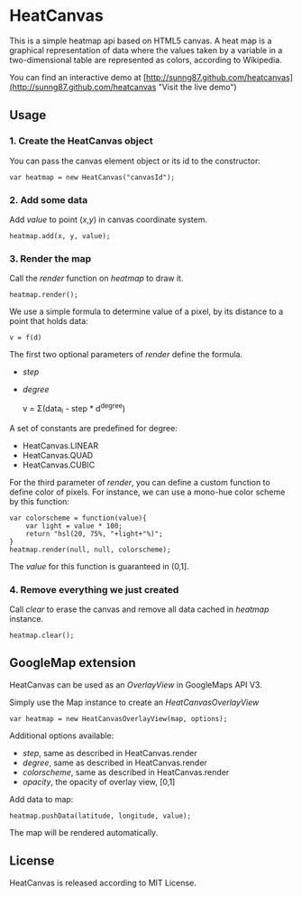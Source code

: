 HeatCanvas
======================

This is a simple heatmap api based on HTML5 canvas. A heat map is a graphical representation of data where the values taken by a variable in a two-dimensional table are represented as colors, according to Wikipedia.

You can find an interactive demo at [http://sunng87.github.com/heatcanvas](http://sunng87.github.com/heatcanvas "Visit the live demo")


Usage
-----

### 1. Create the HeatCanvas object ###

You can pass the canvas element object or its id to the constructor:

    var heatmap = new HeatCanvas("canvasId");

### 2. Add some data ###

Add *value* to point (*x*,*y*) in canvas coordinate system.

    heatmap.add(x, y, value);

### 3. Render the map ###

Call the *render* function on *heatmap* to draw it.

    heatmap.render();

We use a simple formula to determine value of a pixel, by its
distance to a point that holds data:

    v = f(d)

The first two optional parameters of *render* define the formula.

* *step* 
* *degree* 

    v = &Sigma;(data<sub>i</sub> - step * d<sup>degree</sup>)

A set of constants are predefined for degree:

* HeatCanvas.LINEAR
* HeatCanvas.QUAD
* HeatCanvas.CUBIC

For the third parameter of *render*, you can define a custom
function to define color of pixels. For instance, we can use a 
mono-hue color scheme by this function:

    var colorscheme = function(value){
        var light = value * 100;
        return "hsl(20, 75%, "+light+"%)";
    }
    heatmap.render(null, null, colorscheme);

The *value* for this function is guaranteed in (0,1].

### 4. Remove everything we just created ###

Call *clear* to erase the canvas and remove all data cached 
in *heatmap* instance.

    heatmap.clear();

GoogleMap extension
-------------------

HeatCanvas can be used as an *OverlayView* in GoogleMaps API V3.

Simply use the Map instance to create an *HeatCanvasOverlayView*    

    var heatmap = new HeatCanvasOverlayView(map, options);

Additional options available:

* *step*, same as described in HeatCanvas.render
* *degree*, same as described in HeatCanvas.render
* *colorscheme*, same as described in HeatCanvas.render
* *opacity*, the opacity of overlay view, [0,1]

Add data to map:

    heatmap.pushData(latitude, longitude, value);

The map will be rendered automatically.

License
-------

HeatCanvas is released according to MIT License.

